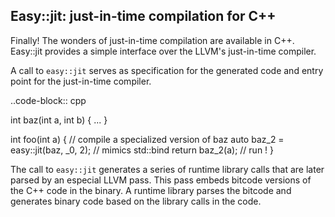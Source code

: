 Easy::jit: just-in-time compilation for C++
-------------------------------------------

Finally! The wonders of just-in-time compilation are available in C++.
Easy::jit provides a simple interface over the LLVM's just-in-time compiler.

A call to ```easy::jit``` serves as specification for the generated code and
entry point for the just-in-time compiler.

..code-block:: cpp

  int baz(int a, int b) { ... }

  int foo(int a) {
    // compile a specialized version of baz
    auto baz_2 = easy::jit(baz, _0, 2); // mimics std::bind
    return baz_2(a); // run !
  }

The call to ```easy::jit``` generates a series of runtime library calls that are
later parsed by an especial LLVM pass. This pass embeds bitcode versions of
the C++ code in the binary.
A runtime library parses the bitcode and generates binary code based on the
library calls in the code.
